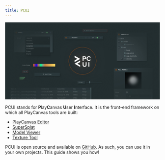 ```yaml
---
title: PCUI
---
```


![PCUI splash](/img/user-manual/pcui/pcui-banner.jpg)

PCUI stands for **P**lay**C**anvas **U**ser **I**nterface. It is the front-end framework on which all PlayCanvas tools are built:

* [PlayCanvas Editor](https://github.com/playcanvas/editor)
* [SuperSplat](https://superspl.at/editor)
* [Model Viewer](https://playcanvas.com/viewer)
* [Texture Tool](https://playcanvas.com/texture-tool)

PCUI is open source and available on [GitHub](https://github.com/playcanvas/pcui). As such, you can use it in your own projects. This guide shows you how!
